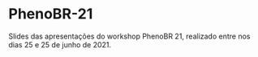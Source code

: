 # PhenoBR-21
Slides das apresentações do workshop PhenoBR 21, realizado entre nos dias 25 e 25 de junho de 2021.
